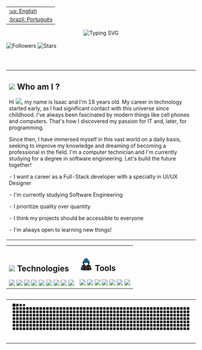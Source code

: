 <table align="right">
 	<tr>
		<td>
			<a href="https://github.com/DevSaLLein/DevSaLLein/blob/main/README.md">:us: English</a>
		</td>
	</tr>
 	<tr>
		<td>
			<a href="https://github.com/DevSaLLein/DevSaLLein/blob/main/README-BR.md">:brazil: Português</a>
		</td>
	</tr>
</table>
<h2></h2>
<header> 
	<br>
	<div>
		<img src="https://readme-typing-svg.herokuapp.com?font=Poppins&weight=500&size=55&duration=3000&pause=700&color=e6edea&center=true&vCenter=true&random=false&width=1000&lines=Hello%2C+Dev_;Be+Welcome+%3A%29_" alt="Typing SVG"/>
	</div>
	<br>
	<section align='left'>
		<img src="https://komarev.com/ghpvc/?username=devsallein&label=Profile%20views&color=ff33ff&style=flat" alt="Followers" />
		<img src="https://img.shields.io/github/stars/DevSaLLein?affiliations=OWNER%2CCOLLABORATOR&color=ff33ff&style=flat" alt="Stars"/>
	</section>	 
</header>
<main>
	<table>
		<tr> 
			<td>
				<h2><img src="https://user-images.githubusercontent.com/74038190/218265814-3084a4ba-809c-4135-afc0-8685d0f634b3.gif" width="50px"/> Who am I ? </h2>
				<p>
					
Hi <img src="https://raw.githubusercontent.com/kaueMarques/kaueMarques/master/hi.gif" height="20px">, my name is Isaac and I'm 18 years old. My career in technology started early, as I had significant contact with this universe since childhood. I've always been fascinated by modern things like cell phones and computers. That's how I discovered my passion for IT and, later, for programming.

Since then, I have immersed myself in this vast world on a daily basis, seeking to improve my knowledge and dreaming of becoming a professional in the field. I'm a computer technician and I'm currently studying for a degree in software engineering. Let's build the future together!
				</p>
				<p>- I want a career as a Full-Stack developer with a specialty in UI/UX Designer </p>
				<p>- I'm currently studying Software Engineering </p>
    				<p>- I prioritize quality over quantity </p>
    				<p>- I think my projects should be accessible to everyone </p>
				<p>- I'm always open to learning new things!</p>
			</td>
		</tr>
	</table>
 	<table>
  	<tr>
			<td>	
				<h2> <img src="https://user-images.githubusercontent.com/74038190/216655813-c9147cb2-cfee-4955-b591-52cac08f1f60.gif" width="35px"/> Technologies </h2>
				<img src="https://img.shields.io/badge/react-blue.svg?style=for-the-badge&logo=react&logoColor=white"/>
    				<img src="https://img.shields.io/badge/Next.js-black?style=for-the-badge&logo=next.js&logoColor=white"/>
    				<img src="https://img.shields.io/badge/tailwind-blue.svg?style=for-the-badge&logo=tailwindcss&logoColor=white"/>
				<img src="https://img.shields.io/badge/sass-hotpink.svg?style=for-the-badge&logo=sass&logoColor=white"/>
				<img src="https://img.shields.io/badge/TypeScript-blue?style=for-the-badge&logo=typescript&logoColor=white" />
				<img src="https://img.shields.io/badge/spring-green?style=for-the-badge&logo=spring&logoColor=white" />
				<img src="https://img.shields.io/badge/.NET-purple?style=for-the-badge&logo=dotnet&logoColor=white"/> 
				<img src="https://img.shields.io/badge/-mysql-orange?style=for-the-badge&logo=mysql&logoColor=white"/>
				<img src="https://img.shields.io/badge/Postgresql-blue?style=for-the-badge&logo=postgresql&logoColor=white" />
			</td>
   			<td>
   				<h2>
       					<img src = "https://github.com/0xAbdulKhalid/0xAbdulKhalid/raw/main/assets/mdImages/about_me.gif" width="35px"> Tools
	    			</h2>
				<img src="https://img.shields.io/badge/Canva-blue?style=for-the-badge&logo=canva&logoColor=white">
				<img src="https://img.shields.io/badge/-GitHub-black?style=for-the-badge&logo=github&logoColor=white"/>
				<img src="https://img.shields.io/badge/-Git-red?style=for-the-badge&logo=git&&logoColor=white"/>
    				<img src="https://img.shields.io/badge/figma-blue?style=for-the-badge&logo=figma&logoColor=white"/>
    				<img src="https://img.shields.io/badge/-postman-red?style=for-the-badge&logo=postman&&logoColor=white"/>
				<img src="https://img.shields.io/badge/-swagger-green?style=for-the-badge&logo=swagger&&logoColor=white"/>
    				<img src="https://img.shields.io/badge/-docker-blue?style=for-the-badge&logo=docker&&logoColor=white"/>
      			</td>
		</tr>
  	<table/>
	<table align='center'>
  		<tr>
                	<td>
                        	<img src="https://github.com/DevSaLLein/DevSaLLein/blob/output/github-contribution-grid-snake-dark.svg" width="100%" >
                        </td>
                </tr>
	</table>
</main>	

 <!--

ondas
<footer>
	<img width='100%' src="https://capsule-render.vercel.app/api?type=waving&height=90&color=gradient&reversal=false&section=footer&textBg=false&fontAlign=0&fontAlignY=0&descAlign=0&descAlignY=0"/>
</footer>


	template
 <p align="center">
  <a href="#-tecnologias">Tecnologias</a>&nbsp;&nbsp;&nbsp;|&nbsp;&nbsp;&nbsp;
  <a href="#-projeto">Projeto</a>&nbsp;&nbsp;&nbsp;|&nbsp;&nbsp;&nbsp;
  <a href="#-layout">Layout</a>&nbsp;&nbsp;&nbsp;|&nbsp;&nbsp;&nbsp;
  <a href="#memo-licença">Licença</a>
</p>

	<blockquote>

 <img src="https://user-images.githubusercontent.com/74038190/216655813-c9147cb2-cfee-4955-b591-52cac08f1f60.gif" width="30px"/>
 <img src="https://media2.giphy.com/media/QssGEmpkyEOhBCb7e1/giphy.gif?cid=ecf05e47a0n3gi1bfqntqmob8g9aid1oyj2wr3ds3mg700bl&rid=giphy.gif" width ="25px">
 <img src="https://emojis.slackmojis.com/emojis/images/1531849430/4246/blob-sunglasses.gif?1531849430" width="24px"/>

 	README - Concluido

  	<img src="https://img.shields.io/badge/%20STATUS%20-%20CONCLU%C3%8DDO%20%20%20%20-44CC1?style=flat-square"/>
   

<img src="https://raw.githubusercontent.com/Tarikul-Islam-Anik/Animated-Fluent-Emojis/master/Emojis/People%20with%20professions/Man%20Technologist%20Light%20Skin%20Tone.png" alt="Man Technologist Light Skin Tone" width="25" height="25" />

 		GRAFICOS 
		<img height="200px" src="https://github-readme-stats.vercel.app/api/top-langs/?username=DevSaLLein&layout=compact&hide_border=true&theme=dracula"/>  
  			<img height="200px" src="https://github-readme-streak-stats.herokuapp.com/?user=DevSaLLein&layout=compact&hide_border=true&&theme=dracula"/>
		<img height="100%" src="https://github-readme-stats.vercel.app/api?username=DevSaLLein&layout=compact&hide_border=true&hide_title=true&theme=dracula"/> 


  [<img src="https://hermes.dio.me/tracks/0cb208b8-6bf4-454b-9b12-9e9418ad0356.png" height="150px">](https://www.dio.me/bootcamp/bootcamp-nexa-fundamentos-de-ia-generativa-e-claude-3)


Bootcamps 				
<h2>
    <img src="https://raw.githubusercontent.com/Tarikul-Islam-Anik/Animated-Fluent-Emojis/master/Emojis/Smilies/Hundred%20Points.png" alt="Hundred Points" width="35" height="35" />
    					Bootcamps & Badges
	 			</h2>
    				[<img src="https://hermes.dio.me/tracks/1fd7a7da-ba42-417c-a4de-2f0c2f0622b6.png" height="200px"/>](https://www.dio.me/bootcamp/coding-future-avanade-net-developer)
    				[<img src="https://hermes.dio.me/tracks/be43294e-4b68-43b0-9f03-d4221f293c45.png" height="190px">]()



-->
